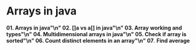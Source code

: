# Arrays in java

**01. Arrays in java"\n"
02. []a vs a[] in java"\n"
03. Array working and types"\n"
04. Multidimensional arrays in java"\n"
05. Check if array is sorted"\n"
06. Count distinct elements in an array"\n"
07**. **Find average**
